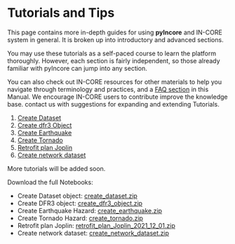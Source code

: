 # Tutorials and Tips

This page contains more in-depth guides for using **pyIncore** and IN-CORE system in general. It is broken up into introductory
and advanced sections.

You may use these tutorials as a self-paced course to learn the platform thoroughly. However, each section is fairly independent,
so those already familiar with pyIncore can jump into any section.

You can also check out IN-CORE resources for other materials to help you navigate through terminology and practices, and a [FAQ section](faq.md) in this Manual.
We encourage IN-CORE users to contribute improve the knowledge base. contact us with suggestions for expanding and extending Tutorials.

1. [Create Dataset](notebooks/create_dataset/create_dataset.ipynb)
2. [Create dfr3 Object](notebooks/create_dfr3_object/create_dfr3_object.ipynb)
3. [Create Earthquake](notebooks/create_earthquake/create_earthquake.ipynb)
4. [Create Tornado](notebooks/create_tornado/create_tornado.ipynb)
5. [Retrofit plan Joplin](notebooks/retrofit_plan_Joplin_2021_12_01/retrofit_plan_Joplin_2021_12_01.ipynb)
6. [Create network dataset](notebooks/create_network_dataset/create_network_dataset.ipynb)

More tutorials will be added soon.

Download the full Notebooks:

- Create Dataset object: [create_dataset.zip](https://github.com/IN-CORE/incore-docs/blob/main/notebooks/create_dataset.zip)
- Create DFR3 object: [create_dfr3_object.zip](https://github.com/IN-CORE/incore-docs/blob/main/notebooks/create_dfr3_object.zip)
- Create Earthquake Hazard: [create_earthquake.zip](https://github.com/IN-CORE/incore-docs/blob/main/notebooks/create_earthquake.zip)
- Create Tornado Hazard: [create_tornado.zip](https://github.com/IN-CORE/incore-docs/blob/main/notebooks/create_tornado.zip)
- Retrofit plan Joplin: [retrofit_plan_Joplin_2021_12_01.zip](https://github.com/IN-CORE/incore-docs/blob/main/notebooks/retrofit_plan_Joplin_2021_12_01.zip)
- Create network dataset: [create_network_dataset.zip](https://github.com/IN-CORE/incore-docs/blob/main/notebooks/create_network_dataset.zip)


